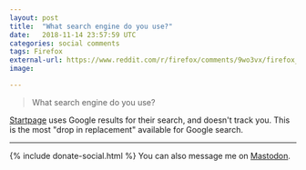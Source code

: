 ```yaml
---
layout: post
title:  "What search engine do you use?"
date:   2018-11-14 23:57:59 UTC
categories: social comments
tags: Firefox
external-url: https://www.reddit.com/r/firefox/comments/9wo3vx/firefox_is_secure_google_is_not_if_i_use_firefox/e9pq7x6/
image:

---
```


> What search engine do you use?

[Startpage](https://www.startpage.com) uses Google results for their search, and doesn't track you. This is the most "drop in replacement" available for Google search.

---

{% include donate-social.html %} You can also message me on [Mastodon](https://mastodon.social/@yoasif).
